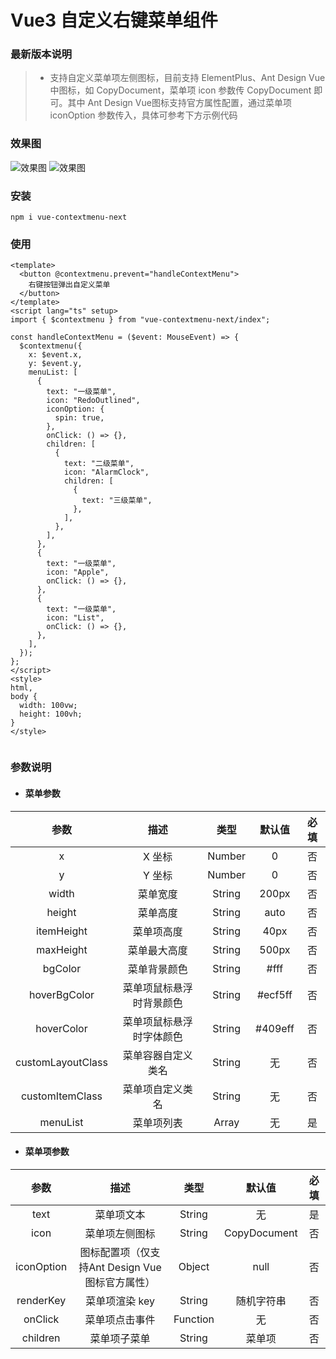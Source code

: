 # Vue3 自定义右键菜单组件

### 最新版本说明

> - 支持自定义菜单项左侧图标，目前支持 ElementPlus、Ant Design Vue 中图标，如 CopyDocument，菜单项 icon 参数传 CopyDocument 即可。其中 Ant Design Vue图标支持官方属性配置，通过菜单项 iconOption 参数传入，具体可参考下方示例代码

### 效果图

![效果图](https://tva2.sinaimg.cn/large/925b4b59gy1gylfcejquhj20hp06mwey.jpg)
![效果图](https://wx1.sinaimg.cn/mw2000/925b4b59gy1gymims3q8gj210s0azq4a.jpg)

### 安装

```
npm i vue-contextmenu-next
```

### 使用

```
<template>
  <button @contextmenu.prevent="handleContextMenu">
    右键按钮弹出自定义菜单
  </button>
</template>
<script lang="ts" setup>
import { $contextmenu } from "vue-contextmenu-next/index";

const handleContextMenu = ($event: MouseEvent) => {
  $contextmenu({
    x: $event.x,
    y: $event.y,
    menuList: [
      {
        text: "一级菜单",
        icon: "RedoOutlined",
        iconOption: {
          spin: true,
        },
        onClick: () => {},
        children: [
          {
            text: "二级菜单",
            icon: "AlarmClock",
            children: [
              {
                text: "三级菜单",
              },
            ],
          },
        ],
      },
      {
        text: "一级菜单",
        icon: "Apple",
        onClick: () => {},
      },
      {
        text: "一级菜单",
        icon: "List",
        onClick: () => {},
      },
    ],
  });
};
</script>
<style>
html,
body {
  width: 100vw;
  height: 100vh;
}
</style>


```

### 参数说明

- #### 菜单参数

|       参数        |           描述           |  类型  | 默认值  | 必填 |
| :---------------: | :----------------------: | :----: | :-----: | :--: |
|         x         |          X 坐标          | Number |    0    |  否  |
|         y         |          Y 坐标          | Number |    0    |  否  |
|       width       |         菜单宽度         | String |  200px  |  否  |
|      height       |         菜单高度         | String |  auto   |  否  |
|    itemHeight     |        菜单项高度        | String |  40px   |  否  |
|     maxHeight     |       菜单最大高度       | String |  500px  |  否  |
|      bgColor      |       菜单背景颜色       | String |  #fff   |  否  |
|   hoverBgColor    | 菜单项鼠标悬浮时背景颜色 | String | #ecf5ff |  否  |
|    hoverColor     | 菜单项鼠标悬浮时字体颜色 | String | #409eff |  否  |
| customLayoutClass |    菜单容器自定义类名    | String |   无    |  否  |
|  customItemClass  |     菜单项自定义类名     | String |   无    |  否  |
|     menuList      |        菜单项列表        | Array  |   无    |  是  |

- #### 菜单项参数

|   参数    |      描述      |   类型   |    默认值     | 必填 |
| :-------: | :------------: | :------: | :-----------: | :--: |
|   text    |   菜单项文本   |  String  |      无       |  是  |
|   icon    | 菜单项左侧图标 |  String  | CopyDocument |  否  |
|   iconOption    | 图标配置项（仅支持Ant Design Vue图标官方属性） |  Object  | null |  否  |
| renderKey | 菜单项渲染 key |  String  |  随机字符串   |  否  |
|  onClick  | 菜单项点击事件 | Function |      无       |  否  |
| children  |  菜单项子菜单  |  String  |    菜单项     |  否  |
